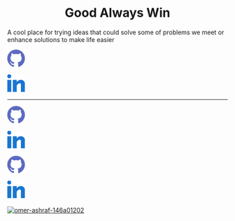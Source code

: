 <h1 align="center">Good Always Win</h1>
A cool place for trying ideas that could solve some of problems we meet or enhance solutions to make life easier

[![GitHub](assets/icons/github.png)](https://github.com/omer-awwad)

[![LinkedIn](assets/icons/linkedin.png)](https://linkedin.com/in/omer-ashraf-146a01202)
<hr>

[![GitHub](assets/icons/github.png)](https://github.com/omer-awwad)

[![LinkedIn](assets/icons/linkedin.png)](https://linkedin.com/in/omer-ashraf-146a01202)

<p align="center">

[![GitHub](assets/icons/github.png)](https://github.com/omer-awwad)

[![LinkedIn](assets/icons/linkedin.png)](https://linkedin.com/in/omer-ashraf-146a01202)

<a href="https://github.com/omer-awwad" target="_blank"></a>
<a href="https://linkedin.com/in/omer-ashraf-146a01202" target="_blank"><img align="center" src="https://raw.githubusercontent.com/rahuldkjain/github-profile-readme-generator/master/src/images/icons/Social/linked-in-alt.svg" alt="omer-ashraf-146a01202" height="30" width="40" /></a>
</p>


<!--

**Here are some ideas to get you started:**

🙋‍♀️ A short introduction - what is your organization all about?
🌈 Contribution guidelines - how can the community get involved?
👩‍💻 Useful resources - where can the community find your docs? Is there anything else the community should know?
🍿 Fun facts - what does your team eat for breakfast?
🧙 Remember, you can do mighty things with the power of [Markdown](https://docs.github.com/github/writing-on-github/getting-started-with-writing-and-formatting-on-github/basic-writing-and-formatting-syntax)
-->

